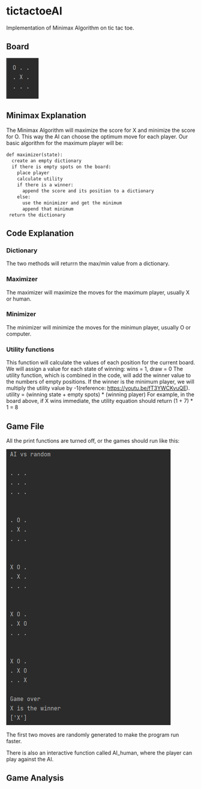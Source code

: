 # tictactoeAI
Implementation of Minimax Algorithm on tic tac toe.

## Board
![Image of Board](Board.jpg)

## Minimax Explanation

The Minimax Algorithm will maximize the score for X and minimize the score for O. This way the AI can choose the optimum move for each player.
Our basic algorithm for the maximum player will be:
```
def maximizer(state):
  create an empty dictionary
  if there is empty spots on the board:
    place player
    calculate utility
    if there is a winner:
      append the score and its position to a dictionary
    else:
      use the minimizer and get the minimum
      append that minimum
 return the dictionary
```

## Code Explanation
  ### Dictionary
   The two methods will returrn the max/min value from a dictionary.
  ### Maximizer
   The maximizer will maximize the moves for the maximum player, usually X or human.
  ### Minimizer
   The minimizer will minimize the moves for the minimun player, usually O or computer.
  ### Utility functions
   This function will calculate the values of each position for the current board. 
   We will assign a value for each state of winning: 
      wins = 1, draw = 0
   The utility function, which is combined in the code, will add the winner value to the numbers of empty positions. If the winner is the minimum player, we will multiply the utility value by -1(reference: https://youtu.be/fT3YWCKvuQE).
      utility = (winning state + empty spots) * (winning player)
   For example, in the board above, if X wins immediate, the utility equation should return (1 + 7) * 1 = 8
## Game File
All the print functions are turned off, or the games should run like this:

![Image of Result](Run.png)


The first two moves are randomly generated to make the program run faster.

There is also an interactive function called AI_human, where the player can play against the AI.

## Game Analysis
